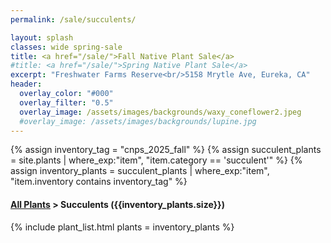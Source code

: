 ```yaml
---
permalink: /sale/succulents/

layout: splash
classes: wide spring-sale
title: <a href="/sale/">Fall Native Plant Sale</a> 
#title: <a href="/sale/">Spring Native Plant Sale</a> 
excerpt: "Freshwater Farms Reserve<br/>5158 Mrytle Ave, Eureka, CA"
header:
  overlay_color: "#000"
  overlay_filter: "0.5"
  overlay_image: /assets/images/backgrounds/waxy_coneflower2.jpeg
  #overlay_image: /assets/images/backgrounds/lupine.jpg
---
```


<!-- Jekyll 3.9 doesnt support and/or in where_exp so we have to do this the messy way -->

{% assign inventory_tag = "cnps_2025_fall" %}
{% assign succulent_plants = site.plants | where_exp:"item",
    "item.category == 'succulent'" %}
{% assign inventory_plants = succulent_plants | where_exp:"item",
    "item.inventory contains inventory_tag" %}

<div class="hours">
    <h4><a href="/sale/all/">All Plants</a> >  Succulents ({{inventory_plants.size}})</h4>
</div>

{% include plant_list.html 
    plants = inventory_plants
%}




